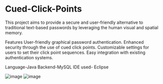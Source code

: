 # Cued-Click-Points
This project aims to provide a secure and user-friendly alternative to traditional text-based passwords by leveraging the human visual and spatial memory.

Features
User-friendly graphical password authentication.
Enhanced security through the use of cued click points.
Customizable settings for users to set their click point sequences.
Easy integration with existing authentication systems.

Language-Java
Backend-MySQL
IDE used- Eclipse

![image](https://github.com/priyankakanakam/Graphical-Password-Authentication-using-Cued-Click-Points/assets/106732773/b691d187-b1aa-4347-a0e5-2c6d766ec144)
![image](https://github.com/priyankakanakam/Graphical-Password-Authentication-using-Cued-Click-Points/assets/106732773/6f0e952c-94f8-4cdd-9ec9-825008d2007d)



